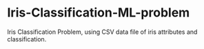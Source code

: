 # Iris-Classification-ML-problem
Iris Classification Problem, using CSV data file of iris attributes and classification. 
